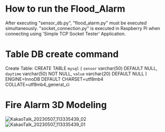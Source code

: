 # How to run the Flood_Alarm 

After executing "sensor_db.py", "flood_alarm.py" must be executed simultaneously. 
"socket_connection.py" is executed in Raspberry Pi when connecting using 'Simple TCP Socket Tester' Application.

# Table DB create command
Create Table: CREATE TABLE `mysql` (
  `sensor` varchar(50) DEFAULT NULL,
  `daytime` varchar(50) NOT NULL,
  `value` varchar(20) DEFAULT NULL
) ENGINE=InnoDB DEFAULT CHARSET=utf8mb4 COLLATE=utf8mb4_general_ci

# Fire Alarm 3D Modeling
![KakaoTalk_20230507_113335439_02](https://github.com/n0ming/Flood_Alarm/assets/132183887/119670b5-cfc4-4d28-8f36-dddee8599bfd)
![KakaoTalk_20230507_113335439_01](https://github.com/n0ming/Flood_Alarm/assets/132183887/27dc8794-6add-4f7e-824c-73d8a4b9a380)
